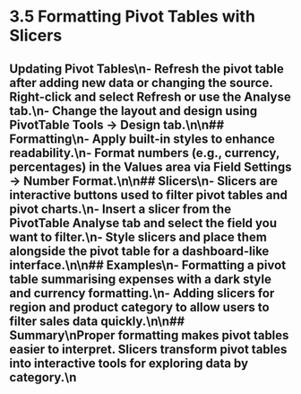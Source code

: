 # 3.5 Formatting Pivot Tables with Slicers

## Updating Pivot Tables\n- Refresh the pivot table after adding new data or changing the source. Right-click and select Refresh or use the Analyse tab.\n- Change the layout and design using PivotTable Tools → Design tab.\n\n## Formatting\n- Apply built-in styles to enhance readability.\n- Format numbers (e.g., currency, percentages) in the Values area via Field Settings → Number Format.\n\n## Slicers\n- Slicers are interactive buttons used to filter pivot tables and pivot charts.\n- Insert a slicer from the PivotTable Analyse tab and select the field you want to filter.\n- Style slicers and place them alongside the pivot table for a dashboard-like interface.\n\n## Examples\n- Formatting a pivot table summarising expenses with a dark style and currency formatting.\n- Adding slicers for region and product category to allow users to filter sales data quickly.\n\n## Summary\nProper formatting makes pivot tables easier to interpret. Slicers transform pivot tables into interactive tools for exploring data by category.\n
